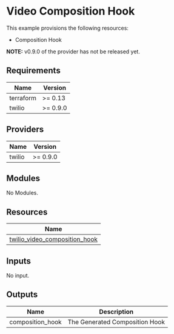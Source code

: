 # Video Composition Hook

This example provisions the following resources:

- Composition Hook

**NOTE:** v0.9.0 of the provider has not be released yet.

## Requirements

| Name      | Version  |
| --------- | -------- |
| terraform | >= 0.13  |
| twilio    | >= 0.9.0 |

## Providers

| Name   | Version  |
| ------ | -------- |
| twilio | >= 0.9.0 |

## Modules

No Modules.

## Resources

| Name                                                                                                                                    |
| --------------------------------------------------------------------------------------------------------------------------------------- |
| [twilio_video_composition_hook](https://registry.terraform.io/providers/RJPearson94/twilio/0.9.0/docs/resources/video_composition_hook) |

## Inputs

No input.

## Outputs

| Name             | Description                    |
| ---------------- | ------------------------------ |
| composition_hook | The Generated Composition Hook |
